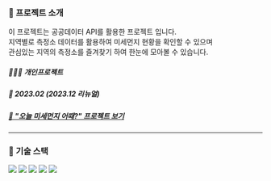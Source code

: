 ### 📁 프로젝트 소개

이 프로젝트는 공공데이터 API를 활용한 프로젝트 입니다. <br/>
지역별로 측정소 데이터를 활용하여 미세먼지 현황을 확인할 수 있으며 <br/>
관심있는 지역의 측정소를 즐겨찾기 하여 한눈에 모아볼 수 있습니다. <br/>

##### 👩🏻‍💻 개인프로젝트

##### 📅 2023.02 (2023.12 리뉴얼)

##### [🔗 "오늘 미세먼지 어때?" 프로젝트 보기](https://air-project-112.netlify.app)

---

### 🔧 기술 스택

<img src="https://img.shields.io/badge/javascript-F7DF1E?style=for-the-badge&logo=javascript&logoColor=white"/> <img src="https://img.shields.io/badge/React-61DAFB?style=for-the-badge&logo=React&logoColor=white"/> <img src="https://img.shields.io/badge/styled components-DB7093?style=for-the-badge&logo=styledcomponents&logoColor=white"/> <img src="https://img.shields.io/badge/redux-764ABC?style=for-the-badge&logo=redux&logoColor=white"/> <img src="https://img.shields.io/badge/axios-5A29E4?style=for-the-badge&logo=axios&logoColor=white"/>
